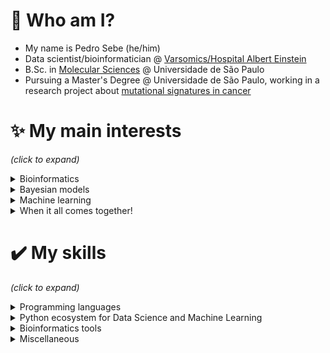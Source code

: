 # 🚀 Who am I?
- My name is Pedro Sebe (he/him)
- Data scientist/bioinformatician @ [Varsomics/Hospital Albert Einstein](https://varsomics.com/)
- B.Sc. in [Molecular Sciences](http://www.cecm.usp.br/) @ Universidade de São Paulo
- Pursuing a Master's Degree @ Universidade de São Paulo, working in a research project about [mutational signatures in cancer](https://github.com/PedroSebe/signature-inference)

# ✨ My main interests
*(click to expand)*
<details><summary>Bioinformatics</summary>
  Bioinformatics is the interdisciplinary area applying methods from Computer Science to solve Biology problems, specially in Molecular Biology. At Hospital Albert Einstein, I use Bioinformatics tools to analyse data from the clinical lab at Hospital Albert Einstein, in the areas of Oncology (detection of fusions in RNAseq, identification of mutational signatures) and Metagenomics/Metatranscriptomics (identification of pathogens).
</details>
<details><summary>Bayesian models</summary>
  I believe bayesian inference has a lot to offer in the data science/machine learning setting. By using posterior (or posterior predictive distributions), we can represent and assess the uncertainty of individual predictions, which can be quite helpful when models are used in high stakes decisions. Lots of problems from traditional stats/ML can be handled by bayesian inference in a more natural, principled manner, including: 
  <ul>
    <li>partial pooling with hierarchical models</li>
    <li>feature selection with sparsifying priors</li>
    <li>nonparametric curve fitting with gaussian processes</li>
    <li>model selection and model stacking
    <li>missing data imputation by marginalization.
  </ul>
  Despite great advances in computational methods such as Hamiltonian Monte Carlo algorithms, an important problem with bayesian methods is compute time/resources. On the other hand, libraries such as <a href="https://github.com/pymc-devs/pymc">PyMC</a> allows us to implement bayesian models in a modularized and even pythonic way, contributing to the wider adoption of the bayesian framework.
</details>
<details><summary>Machine learning</summary>
  I am also an ML enthusiast. Machine learning is already part of our daily lives, and I believe it will only grow in importance in the next years. It also raises new challenges: how to deploy and maintain our models (MLOps and data engineering), how to ensure data quality, how to explain predictions (explainable AI) and how to ensure our models are fair and not biased. The most interesting ML themes to me right now are feature engineering (how can we translate the relevant information in our data in numerical form for our models in an optimal way?), uncertainty evaluation (how can we build models able to answer "I don't know" for instances where a good prediction cannot be ensured?) and active learning.
</details>
<details><summary>When it all comes together!</summary>
  ML and Bayes both can be applied to generate value in Bioinformatics. Look, for example, at the neural network AlphaFold, that provided the best solution so far to the decades old problem of protein structure prediction. I am glad to be able to work in problems like this at work and grad school! At Varsomics, we are developing ML models to find pathogens in metagenomics/metatranscriptomics data. In my Master's degree, I am trying to recover mutational signatures from small sequencing data using bayesian inference.
</details>

# ✔️ My skills
*(click to expand)*
<details><summary>Programming languages</summary>
  <ul>
    <li>Proficient in Python and Bash</li>
    <li>Learning R</li>
    <li>Notions of C, JS and PHP</li>
  </ul>
</details>
<details><summary>Python ecosystem for Data Science and Machine Learning</summary>
  <ul>
    <li><b>Data manipulation:</b> Pandas, Numpy</li>
    <li><b>Data visualization:</b> Matplotlib, Seaborn, basic Plotly</li>
    <li><b>Machine Learning:</b> Scikit-learn, Tensorflow, Jax</li>
    <li>Jupyter Notebook/Jupyter Lab, PyMC</li>
  </ul>
</details>
<details><summary>Bioinformatics tools</summary>
  <ul>
    <li>NGS quality control and filtering with AfterQC and FastQC</li>
    <li>De novo assembly with SPAdes</li>
    <li>Variant calling with GATK tools and Freebayes</li>
    <li>Variant annotation with snpEff and Annovar</li>
    <li>Taxonomic classification with Kraken</li>
    <li>Genetic analysis with Plink</li>
    <li>Genomic data manipulation with samtools and bedtools</li>
  </ul>
</details>
<details><summary>Miscellaneous</summary>
  <ul>
    <li>Version control with <b>Git</b>.</li>
    <li>Basic relational database queries with <b>SQL</b></li>
    <li>Basic queries to graph databases with <b>Neo4j</b></li>
    <li>Learning <b>Tidyverse</b> tools for data analysis in R</li>
  </ul>
</details>

<!--
## 💡 What I want to learn next

**PedroSebe/PedroSebe** is a ✨ _special_ ✨ repository because its `README.md` (this file) appears on your GitHub profile.

Here are some ideas to get you started:

- 🔭 I’m currently working on ...
- 🌱 I’m currently learning ...
- 👯 I’m looking to collaborate on ...
- 🤔 I’m looking for help with ...
- 💬 Ask me about ...
- 📫 How to reach me: ...
- 😄 Pronouns: ...
- ⚡ Fun fact: ...
-->
